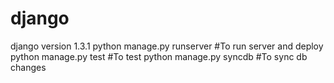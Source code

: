 # django


django version 1.3.1
python manage.py runserver #To run server and deploy
python manage.py test      #To test
python manage.py syncdb    #To sync db changes
